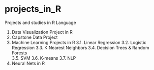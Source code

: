 # projects_in_R
Projects and studies in R Language

1. Data Visualization Project in R
2. Capstone Data Project
3. Machine Learning Projects in R
  3.1. Linear Regression
  3.2. Logistic Regression
  3.3. K Nearest Neighbors
  3.4. Decision Trees & Random Forests  
  3.5. SVM
  3.6. K-means
  3.7. NLP
4. Neural Nets in R
